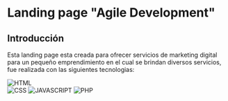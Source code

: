 # Landing page "Agile Development"
  
## Introducción
  
Esta landing page esta creada para ofrecer servicios de marketing digital para 
un pequeño emprendimiento en el cual se brindan diversos servicios, fue realizada 
con las siguientes tecnologias:




![HTML](https://img.shields.io/badge/html5-white?style=for-the-badge&logo=html5&logoColor=white&color=orange)  
![CSS](https://img.shields.io/badge/css-white?style=for-the-badge&logo=css3&logoColor=white&color=blue)
![JAVASCRIPT](https://img.shields.io/badge/javascript-F7DF1E?style=for-the-badge&logo=javascript&logoColor=black)
![PHP](https://img.shields.io/badge/PHP-F7DF1E?style=for-the-badge&logo=php&logoColor=white&color=%23777BB4)
